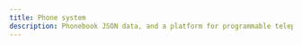```yaml
---
title: Phone system
description: Phonebook JSON data, and a platform for programmable telephony hacks
---
```


